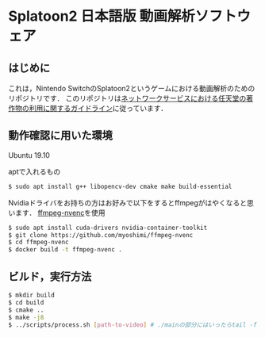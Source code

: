 # Splatoon2 日本語版 動画解析ソフトウェア

## はじめに
これは，Nintendo SwitchのSplatoon2というゲームにおける動画解析のためのリポジトリです．
このリポジトリは[ネットワークサービスにおける任天堂の著作物の利用に関するガイドライン](https://www.nintendo.co.jp/networkservice_guideline/ja/index.html)に従っています．


## 動作確認に用いた環境
Ubuntu 19.10

aptで入れるもの
```bash
$ sudo apt install g++ libopencv-dev cmake make build-essential
```

Nvidiaドライバをお持ちの方はお好みで以下をするとffmpegがはやくなると思います．
[ffmpeg-nvenc](https://github.com/myoshimi/ffmpeg-nvenc)を使用
```bash
$ sudo apt install cuda-drivers nvidia-container-toolkit
$ git clone https://github.com/myoshimi/ffmpeg-nvenc
$ cd ffmpeg-nvenc
$ docker build -t ffmpeg-nvenc .
```

## ビルド，実行方法
```bash
$ mkdir build
$ cd build
$ cmake ..
$ make -j8
$ ../scripts/process.sh [path-to-video] # ./mainの部分にはいったらtail -f *.logなどを見るとよい
```
